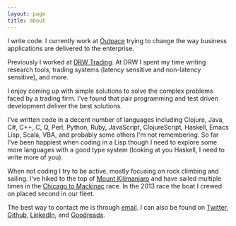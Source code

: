 ```yaml
---
layout: page
title: about
---
```


I write code. I currently work at [Outpace](http://outpace.com) trying
to change the way business applications are delivered to the
enterprise.

Previously I worked at [DRW Trading](http://drw.com). At DRW I spent
my time writing research tools, trading systems (latency sensitive and
non-latency sensitive), and more.

I enjoy coming up with simple solutions to solve the complex problems
faced by a trading firm. I've found that pair programming and test
driven development deliver the best solutions.

I've written code in a decent number of languages including Clojure,
Java, C#, C++, C, Q, Perl, Python, Ruby, JavaScript, ClojureScript,
Haskell, Emacs Lisp, Scala, VBA, and probably some others I'm not remembering. So
far I've been happiest when coding in a Lisp though I need to explore
some more languages with a good type system (looking at you Haskell, I
need to write more of you).

When not coding I try to be active, mostly focusing on rock climbing
and sailing. I've hiked to the top of [Mount Kilimanjaro](/kili.html)
and have sailed multiple times in the
[Chicago to Mackinac](http://en.wikipedia.org/wiki/Chicago_to_Mackinac_Boat_Race)
race. In the 2013 race the boat I crewed on placed second in our fleet.

The best way to contact me is through
[email](mailto:jake@jakemccrary.com). I can also be found on
[Twitter](http://twitter.com/jakemcc),
[Github](https://github.com/jakemcc),
[LinkedIn](http://www.linkedin.com/in/jakemccrary), and
[Goodreads](http://www.goodreads.com/user/show/3431614-jake-mccrary).

<a href="https://profiles.google.com/jakemcc" rel="me"></a>
